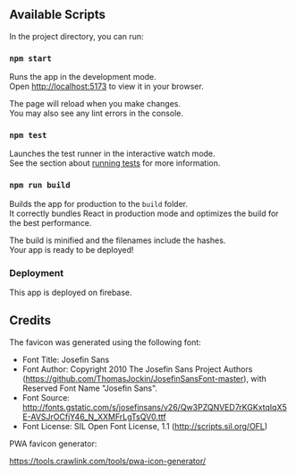 
## Available Scripts

In the project directory, you can run:

### `npm start`

Runs the app in the development mode.\
Open [http://localhost:5173](http://localhost:5173) to view it in your browser.

The page will reload when you make changes.\
You may also see any lint errors in the console.

### `npm test`

Launches the test runner in the interactive watch mode.\
See the section about [running tests](https://facebook.github.io/create-react-app/docs/running-tests) for more information.

### `npm run build`

Builds the app for production to the `build` folder.\
It correctly bundles React in production mode and optimizes the build for the best performance.

The build is minified and the filenames include the hashes.\
Your app is ready to be deployed!


### Deployment

This app is deployed on firebase.



## Credits

The favicon was generated using the following font:

- Font Title: Josefin Sans
- Font Author: Copyright 2010 The Josefin Sans Project Authors (https://github.com/ThomasJockin/JosefinSansFont-master), with Reserved Font Name "Josefin Sans".
- Font Source: http://fonts.gstatic.com/s/josefinsans/v26/Qw3PZQNVED7rKGKxtqIqX5E-AVSJrOCfjY46_N_XXMFrLgTsQV0.ttf
- Font License: SIL Open Font License, 1.1 (http://scripts.sil.org/OFL)

PWA favicon generator:

https://tools.crawlink.com/tools/pwa-icon-generator/

